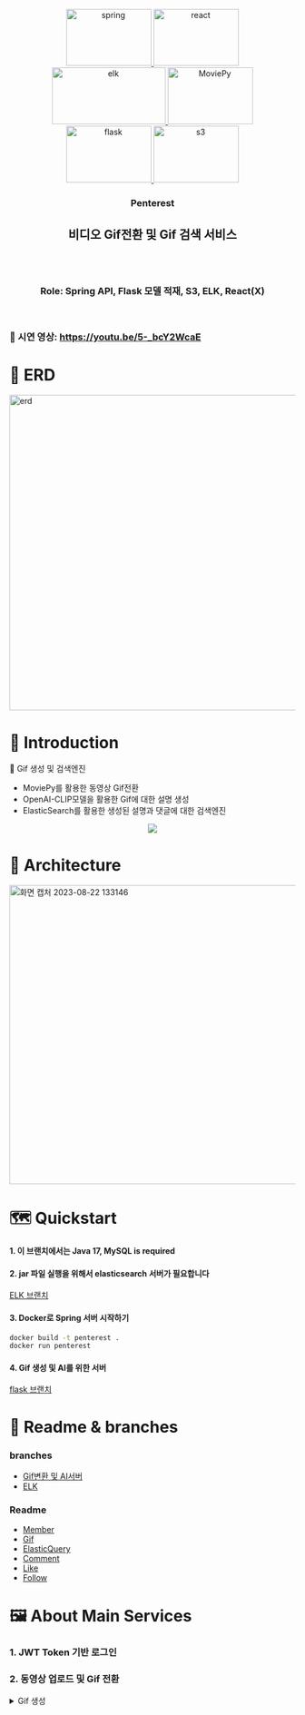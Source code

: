 <br />
<div align="center">
  <a href="https://zenml.io">
    <img alt="spring" src="https://github.com/hufs0529/penterest/assets/81501114/7d3522e9-9e2a-4bbf-b06b-6748f23a84c6" alt="Logo" width="150" height="100">
    <img alt="react" src="https://github.com/hufs0529/penterest/assets/81501114/5097de8f-df6a-46fa-8de4-85155d0955ff" alt="Logo" width="150" height="100">
    <img alt="elk" src="https://github.com/hufs0529/penterest/assets/81501114/54c93a7c-211c-4f4f-ac35-9cb993d2c38a" alt="Logo" width="200" height="100">
    <img alt="MoviePy" src="https://github.com/hufs0529/penterest/assets/81501114/da23f839-7e6a-4103-816c-dc34d4b9d0b2" alt="Logo" width="150" height="100">
    <img alt="flask" src="https://github.com/hufs0529/penterest/assets/81501114/12d4d126-20bb-4503-8450-d085750c8ae0" alt="Logo" width="150" height="100">
    <img alt="s3" src="https://github.com/hufs0529/penterest/assets/81501114/9bdbe708-6664-4a31-897f-921fd73e542f" alt="Logo" width="150" height="100">
  </a>

<h3 align="center">Penterest</h3>

  <h2 align="center">
    비디오 Gif전환 및 Gif 검색 서비스
    <br />
    <br />
    <br />
  </h2>
  <h3>Role: Spring API, Flask 모델 적재, S3, ELK, React(X)</h3>
    
  
</div>



<br />

### 🙌  시연 영상: https://youtu.be/5-_bcY2WcaE

# 🤖 ERD
  <img width="556" alt="erd" src="https://github.com/hufs0529/penterest/assets/81501114/be7e7d06-711a-406b-8112-ef85f7f04ca4">


# 🤖 Introduction

🤹 Gif 생성 및 검색엔진
-  MoviePy를 활용한 동영상 Gif전환
-  OpenAI-CLIP모델을 활용한 Gif에 대한 설명 생성
-  ElasticSearch를 활용한 생성된 설명과 댓글에 대한 검색엔진

<div align="center">
    <img src="docs/book/.gitbook/assets/stack.gif">
</div>

# 🔋 Architecture
<img width="527" alt="화면 캡처 2023-08-22 133146" src="https://github.com/hufs0529/penterest/assets/81501114/69c15b7a-bd3c-4ab1-ba24-172e7cecb030">


# 🗺 Quickstart
#### 1. 이 브랜치에서는 Java 17, MySQL is required

#### 2. jar 파일 실행을 위해서 elasticsearch 서버가 필요합니다
[ELK 브랜치](https://github.com/hufs0529/penterest/tree/elk)

#### 3. Docker로 Spring 서버 시작하기
```bash
docker build -t penterest .
docker run penterest
```

#### 4. Gif 생성 및 AI를 위한 서버
[flask 브랜치](https://github.com/hufs0529/penterest/tree/flask)



# 🤸 Readme & branches
### branches
- [Gif변환 및 AI서버](https://github.com/hufs0529/penterest/tree/flask)
- [ELK](https://github.com/hufs0529/penterest/tree/elk)

### Readme
- [Member](https://github.com/hufs0529/penterest/blob/main/review/Member.md)
- [Gif](https://github.com/hufs0529/penterest/blob/main/review/Gif.md)
- [ElasticQuery](https://github.com/hufs0529/penterest/blob/main/review/ElasticQuery.md)
- [Comment](https://github.com/hufs0529/penterest/blob/main/review/Comment.md)
- [Like](https://github.com/hufs0529/penterest/blob/main/review/Like.md)
- [Follow](https://github.com/hufs0529/penterest/blob/main/review/Follow.md)


# 🖼️ About Main Services

### 1. JWT Token 기반 로그인
### 2. 동영상 업로드 및 Gif 전환

<details>
<summary>Gif 생성</summary>
<div markdown="1">

```bash
@Override  // GifServiceImpl
    public Gif save(GifSaveDto gifSaveDto) {
        Object principal = SecurityContextHolder.getContext().getAuthentication().getPrincipal();
        String email = ((UserDetails) principal).getUsername(); // 유저 정보

        Gif gif = gifSaveDto.toEntity(); // gifSaveDto의 caption은 flask 브랜치의 f.py 로부터 생성된다.
        Member member = memberRepository.findByEmail(email);
        gif.confirmWriter(memberRepository, member);

        gifRepository.save(gif);
        return gif;
    }
```

<details>
<summary>Gif의 Caption 생성(flask 브랜치)</summary>
<div markdown="1">

```bash
@app.route("/upload", methods=['GET', 'POST'])
def upload_file():
  if request.method == 'POST':
    file = request.files['file']
    title = file.filename
    AWSs3.s3_put_video(s3, 'penterest', file, title)
    movie.make(title, 0, 5, 1,4)
    caption_txt = caption.inference(title, "COCO")
    print(caption_txt)
    
    data = {
      "url":AWSs3.s3_get_gif_url(title.replace("mp4","gif")),
      "caption":caption_txt
    }
    return data
```

</div>
</details>

### 3.검색엔진
#### 3-1. 전환된 Gif의 Caption 기반 ElasticSearch 검색엔진

<details>
<summary>Caption 검색 쿼리 설정</summary>
<div markdown="1">

```bash
public List<GifDocument> findByMatchesCaption(String caption) {  // GifSearchQueryRepository
        Criteria criteria = Criteria.where("caption").matches(caption);
        Query query = new CriteriaQuery(criteria);
        SearchHits<GifDocument> searchHits = operations.search(query, GifDocument.class);
        return searchHits.stream()
                .map(SearchHit::getContent)
                .collect(Collectors.toList());
    }
```

</div>
</details>

#### 3-2. 전환된 Gif의 Comment 기반 ElasticSearch 검색엔진

<details>
<summary>Comment 기 검색 쿼리 설정</summary>
<div markdown="1">

```bash
public List<CommentESDto> searchCommentsByContent(String content) {  // GifSearchRepository
        Criteria criteria = Criteria.where("content").matches(content);
        Query query = new CriteriaQuery(criteria);
        SearchHits<CommentDocument> searchHits = operations.search(query, CommentDocument.class);

        return searchHits.stream()
                .map(hit -> {
                    CommentDocument commentDocument = hit.getContent();
                    Long gifId = commentDocument.getGif_id();
                    Gif gif = null;
                    if (gifId != null) {
                        gif = gifRepository.findGifById(gifId);
                    }
                    return CommentESDto.fromCommentDocument(commentDocument, gif);
                })
                .collect(Collectors.toList());
    }
```

</div>
</details>

#### 3-3. jpql를 이용한 Gif 조회
<details>
<summary>jpql</summary>
<div markdown="1">

```bash
public Page<Gif> search(GifSearchCondition gifSearchCondition, Pageable pageable) { // CustomGifRepository
        String jpql = "select g from Gif g where 1=1";
        if (gifSearchCondition.getCaption() != null) {
            jpql += " and g.caption like :caption";
        }

        // Create query
        TypedQuery<Gif> query = em.createQuery(jpql, Gif.class);

        // Set parameters
        if (gifSearchCondition.getCaption() != null) {
            query.setParameter("caption", "%" + gifSearchCondition.getCaption() + "%");
        }

        // Pagination
        query.setFirstResult((int) pageable.getOffset());
        query.setMaxResults(pageable.getPageSize());

        // Fetch results and total count
        List<Gif> content = query.getResultList();
        long total = getTotalCount(gifSearchCondition);

        return new PageImpl<>(content, pageable, total);
    }
```

</div>
</details>
<details>
<summary>pageable을 통한 검색 조건 설정</summary>
<div markdown="1">
  
```bash
@ResponseStatus(HttpStatus.OK)   // GifController
    @GetMapping("/search")
    public ResponseEntity search(
            @RequestParam(value = "sort", defaultValue = "createDate") String sort,
            @RequestParam(value = "page", defaultValue = "1") Integer page,
            @RequestParam(value = "size", defaultValue = "5") Integer size,
            @ModelAttribute GifSearchCondition gifSearchCondition) {
        PageRequest pageable = PageRequest.of(page - 1, size, Sort.by(sort).ascending());
        return ResponseEntity.ok(gifService.getGifList(pageable, gifSearchCondition));
    }
```

</div>
</details>

### 4. 게시글 좋아요
#### 4-1. 좋아요한 게시글 조회

<details>
<summary>GifRepository에 쿼리 생성 </summary>
<div markdown="1">

```bash
@Query("SELECT NEW penterest.spring.domain.Like.dto.LikedGifDto(g.id, g.caption, g.url) " +    // GifRepository
            "FROM Like l " +
            "JOIN l.gif g " +
            "JOIN l.member m " +
            "WHERE m.email = :email")
    List<LikedGifDto> findLikedGifDetailsByEmail(@Param("email") String email);
```

</div>
</details>

<details>
<summary>GifRepository에 쿼리 생성 </summary>
<div markdown="1">

```bash
@Query("SELECT NEW penterest.spring.domain.Like.dto.LikedGifDto(g.id, g.caption, g.url) " +    // GifRepository
            "FROM Like l " +
            "JOIN l.gif g " +
            "JOIN l.member m " +
            "WHERE m.email = :email")
    List<LikedGifDto> findLikedGifDetailsByEmail(@Param("email") String email);
```

</div>
</details>

<details>
<summary>email조회로 좋아요 한 게시글 불러오 </summary>
<div markdown="1">

```bash
@Override   // GifServiceImpl
    @Transactional(readOnly = true)
    public List<LikedGifDto> getLikeGifListWithEmail(String email) {
        List<LikedGifDto> likedGifDTOList = gifRepository.findLikedGifDetailsByEmail(email);
        return likedGifDTOList;
    }
```

</div>
</details>



### 5. Member 팔로우
#### 5-1. 팔로우, 팔로잉 관계

<details>
<summary>팔로우, 언팔로우 하기</summary>
<div markdown="1">

```bash
public String addFollow(String toAccount, String fromAccount) throws Exception { // FollowService
        if(Objects.equals(toAccount, fromAccount)) {
            throw new Exception();
        }

        Member toMember = memberRepository.findByEmail(toAccount);

        Member fromMember = memberRepository.findByEmail(fromAccount);

        Optional<Follow> relation = getFollowRelation(toMember.getEmail(), fromMember.getEmail());
        if(relation.isPresent()) {
            throw new Exception("Already exists");
        }
        followRepository.save(new Follow(toMember.getEmail(), fromMember.getEmail()));

        return fromAccount + " 가 " + toAccount + "를 팔로우하기 시작했습니다";
    }

    public String unFollow(String toAccount, String fromAccount) throws Exception {
        if(Objects.equals(toAccount, fromAccount)) {
            throw new Exception();
        }
        Member toMember = memberRepository.findByEmail(toAccount);

        Member fromMember = memberRepository.findByEmail(fromAccount);

        Optional<Follow> relation = getFollowRelation(toMember.getEmail(), fromMember.getEmail());
        if(relation.isEmpty()) {
            throw new Exception("No exists");
        }
        followRepository.delete(relation.get());

        return fromAccount + " 가 " + toAccount + "를 팔로우를 취소했습니다";
    }
    private Optional<Follow> getFollowRelation(String toAccount, String fromAccount) {
        return followRepository.findByToMemberAndFromMember(toAccount, fromAccount);
    }
```

</div>
</details>


#### 5-2. 팔로우, 팔로잉

<details>
<summary>팔로잉, 팔로워 멤버 리스트 확인</summary>
<div markdown="1">

```bash
public List<Follow> findFollowingMembers(String email) {// FollowService
        List<Follow> following = new ArrayList<>();
        Member member = memberRepository.findByEmail(email);
        if (member != null) {
            following = followRepository.findByFromMember(member.getEmail());
        }
        return following;
    }


    public List<Follow> findFollowerMembers(String email) {
        List<Follow> following = new ArrayList<>();
        Member member = memberRepository.findByEmail(email);
        if (member != null) {
            following = followRepository.findByToMember(member.getEmail());
        }

        return following;
    }
```

</div>
</details>

<details>
<summary>팔로잉, 팔로워 수 확인</summary>
<div markdown="1">

```bash
public Long getFollowingCount(String email) {
        List<Follow> response = findFollowerMembers(email);
        return (long) response.size();
    }

    public Long getFollowerCount(String email) {
        List<Follow> response = findFollowerMembers(email);
        return (long) response.size();
    }
```

</div>
</details>


# 🏇 Remarkable Points

#### 1. Gif 업로드시 로그인된 사용자 email추출 후 게시자 저장
```bash
Object principal = SecurityContextHolder.getContext().getAuthentication().getPrincipal();
        String email = ((UserDetails) principal).getUsername();
```
#### 2. Member 삭제 등 Member본인 혹인 ADMIN계정시 삭제 권한 부여
```bash
if (checkAuthority(gif) || gif.getWriter().getRole().equals("NORMAL")) {
            gifRepository.delete(gif);
```
#### 3. DTO 사용으로 Gif 조회시 Member의 email만 노출시켜서 개인정보 및 불필요한 정보 노출 방지

#### 4. 댓글 삭제시 대댓글 자동 삭제
```bash
public List<Comment> findRemovableList() {
        List<Comment> result = new ArrayList<>();
        Optional.ofNullable(this.parent).ifPresentOrElse(
                parentComment -> {
                    if(parentComment.isRemoved() && parentComment.isAllChildRemoved()) {
                        result.addAll((parentComment.getChildList()));
                        result.add(parentComment);
                    }
                },
                () -> {
                    if (isAllChildRemoved()) {
                        result.add(this);
                        result.addAll(this.getChildList());
                    }
                }
        );
        return result;
    }
```
# 🏇 UI & 시스템 로직

### 기본 UI
- 상단에 검색엔진
- 하단에 검색된 결과 이미지
      ![검색된 이미지](https://github.com/hufs0529/penterest/assets/81501114/8320c54c-e5bf-493f-aac4-9935cb3d2f0b)
- 업로드 모달창에서 변환될 GIF의 재생속도, 구간 지정 가능
    ![업로드 모달 (1)](https://github.com/hufs0529/penterest/assets/81501114/bfe12fbc-fe32-47ee-b7a9-7a3d6cc6166c)

### Data Flow
1. Flask 서버에서 GIF 변환 및 S3 스토리지 저장
2. 변환된 GIF를 OpenAI-CLIP 모델로 이미지에 대한 설명 생성
   ##### 2-1. Flask → React로 S3에 저장된 GIF의 url과 이미지에 대한 설명이 response형태로 반환된다
     <img width="474" alt="화면 캡처 2023-08-22 121932" src="https://github.com/hufs0529/penterest/assets/81501114/35fca35f-54f2-4644-9f26-4ef4c947d828">
3. Spring 서버로 데이터 전송 및 MySQL 적재
     ![GCP MYSQL](https://github.com/hufs0529/penterest/assets/81501114/07c1b162-8c2b-4de1-ae12-642be3185b00)
4. Logstash를 활용한 MySQL -> ElasticSearch 적재
     ##### 4-1. 검색을 위한 Tokenizer, Filter적용
5. React Web UI에서 검색엔진 구현
   <p align="center">
   <h5>sitting</h5>
  <img src="https://github.com/hufs0529/penterest/assets/81501114/4500e255-f4ae-49a3-8434-8f2d7f3c967c" alt="sitting PNG" width="300" />
  <h5>sits</h5>
  <img src="https://github.com/hufs0529/penterest/assets/81501114/8dc7ac39-3e2c-4b6a-86b3-5872ca09d0c9" alt="sit PNG" width="300" />
  <h5>sit</h5>
  <img src="https://github.com/hufs0529/penterest/assets/81501114/0fb88231-7bf9-406d-8cec-6d7228c874a7" alt="sits PNG (1)" width="300" />
</p>

